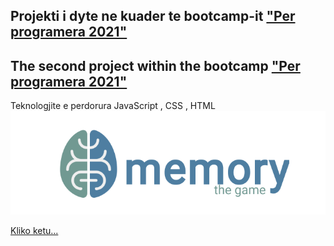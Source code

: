## Projekti i dyte ne kuader te bootcamp-it <a href="https://perprogramera.com/">"Per programera 2021"</a>
## The second project within the bootcamp <a href="https://perprogramera.com/">"Per programera 2021"</a>
Teknologjite e perdorura JavaScript , CSS , HTML
<img src="./resources/images/logo1.png">

<a href="https://friendly-babbage-75501d.netlify.app/" target="_blank">Kliko ketu...</a>
